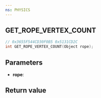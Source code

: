 ```yaml
---
ns: PHYSICS
---
```

## GET_ROPE_VERTEX_COUNT

```c
// 0x3655F544CD30F0B5 0x5131CD2C
int GET_ROPE_VERTEX_COUNT(Object rope);
```


## Parameters
* **rope**: 

## Return value
